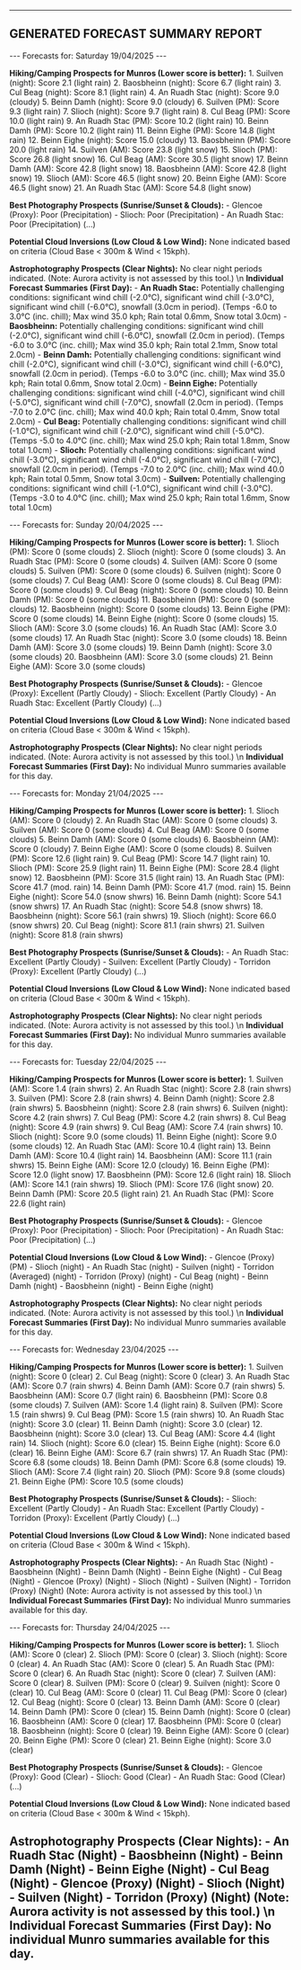 --------------------------------------------------
GENERATED FORECAST SUMMARY REPORT
--------------------------------------------------

--- Forecasts for: Saturday 19/04/2025 ---

  **Hiking/Camping Prospects for Munros (Lower score is better):**
    1. Suilven (night): Score 2.1 (light rain)
    2. Baosbheinn (night): Score 6.7 (light rain)
    3. Cul Beag (night): Score 8.1 (light rain)
    4. An Ruadh Stac (night): Score 9.0 (cloudy)
    5. Beinn Damh (night): Score 9.0 (cloudy)
    6. Suilven (PM): Score 9.3 (light rain)
    7. Slioch (night): Score 9.7 (light rain)
    8. Cul Beag (PM): Score 10.0 (light rain)
    9. An Ruadh Stac (PM): Score 10.2 (light rain)
    10. Beinn Damh (PM): Score 10.2 (light rain)
    11. Beinn Eighe (PM): Score 14.8 (light rain)
    12. Beinn Eighe (night): Score 15.0 (cloudy)
    13. Baosbheinn (PM): Score 20.0 (light rain)
    14. Suilven (AM): Score 23.8 (light snow)
    15. Slioch (PM): Score 26.8 (light snow)
    16. Cul Beag (AM): Score 30.5 (light snow)
    17. Beinn Damh (AM): Score 42.8 (light snow)
    18. Baosbheinn (AM): Score 42.8 (light snow)
    19. Slioch (AM): Score 46.5 (light snow)
    20. Beinn Eighe (AM): Score 46.5 (light snow)
    21. An Ruadh Stac (AM): Score 54.8 (light snow)

  **Best Photography Prospects (Sunrise/Sunset & Clouds):**
    - Glencoe (Proxy): Poor (Precipitation) 
    - Slioch: Poor (Precipitation) 
    - An Ruadh Stac: Poor (Precipitation) 
    (...)

  **Potential Cloud Inversions (Low Cloud & Low Wind):**
    None indicated based on criteria (Cloud Base < 300m & Wind < 15kph).

  **Astrophotography Prospects (Clear Nights):**
    No clear night periods indicated.
    (Note: Aurora activity is not assessed by this tool.)
\n  **Individual Forecast Summaries (First Day):**
    - **An Ruadh Stac:** Potentially challenging conditions: significant wind chill (-2.0°C), significant wind chill (-3.0°C), significant wind chill (-6.0°C), snowfall (3.0cm in period). (Temps -6.0 to 3.0°C (inc. chill); Max wind 35.0 kph; Rain total 0.6mm, Snow total 3.0cm)
    - **Baosbheinn:** Potentially challenging conditions: significant wind chill (-2.0°C), significant wind chill (-6.0°C), snowfall (2.0cm in period). (Temps -6.0 to 3.0°C (inc. chill); Max wind 35.0 kph; Rain total 2.1mm, Snow total 2.0cm)
    - **Beinn Damh:** Potentially challenging conditions: significant wind chill (-2.0°C), significant wind chill (-3.0°C), significant wind chill (-6.0°C), snowfall (2.0cm in period). (Temps -6.0 to 3.0°C (inc. chill); Max wind 35.0 kph; Rain total 0.6mm, Snow total 2.0cm)
    - **Beinn Eighe:** Potentially challenging conditions: significant wind chill (-4.0°C), significant wind chill (-5.0°C), significant wind chill (-7.0°C), snowfall (2.0cm in period). (Temps -7.0 to 2.0°C (inc. chill); Max wind 40.0 kph; Rain total 0.4mm, Snow total 2.0cm)
    - **Cul Beag:** Potentially challenging conditions: significant wind chill (-1.0°C), significant wind chill (-2.0°C), significant wind chill (-5.0°C). (Temps -5.0 to 4.0°C (inc. chill); Max wind 25.0 kph; Rain total 1.8mm, Snow total 1.0cm)
    - **Slioch:** Potentially challenging conditions: significant wind chill (-3.0°C), significant wind chill (-4.0°C), significant wind chill (-7.0°C), snowfall (2.0cm in period). (Temps -7.0 to 2.0°C (inc. chill); Max wind 40.0 kph; Rain total 0.5mm, Snow total 3.0cm)
    - **Suilven:** Potentially challenging conditions: significant wind chill (-1.0°C), significant wind chill (-3.0°C). (Temps -3.0 to 4.0°C (inc. chill); Max wind 25.0 kph; Rain total 1.6mm, Snow total 1.0cm)

--- Forecasts for: Sunday 20/04/2025 ---

  **Hiking/Camping Prospects for Munros (Lower score is better):**
    1. Slioch (PM): Score 0 (some clouds)
    2. Slioch (night): Score 0 (some clouds)
    3. An Ruadh Stac (PM): Score 0 (some clouds)
    4. Suilven (AM): Score 0 (some clouds)
    5. Suilven (PM): Score 0 (some clouds)
    6. Suilven (night): Score 0 (some clouds)
    7. Cul Beag (AM): Score 0 (some clouds)
    8. Cul Beag (PM): Score 0 (some clouds)
    9. Cul Beag (night): Score 0 (some clouds)
    10. Beinn Damh (PM): Score 0 (some clouds)
    11. Baosbheinn (PM): Score 0 (some clouds)
    12. Baosbheinn (night): Score 0 (some clouds)
    13. Beinn Eighe (PM): Score 0 (some clouds)
    14. Beinn Eighe (night): Score 0 (some clouds)
    15. Slioch (AM): Score 3.0 (some clouds)
    16. An Ruadh Stac (AM): Score 3.0 (some clouds)
    17. An Ruadh Stac (night): Score 3.0 (some clouds)
    18. Beinn Damh (AM): Score 3.0 (some clouds)
    19. Beinn Damh (night): Score 3.0 (some clouds)
    20. Baosbheinn (AM): Score 3.0 (some clouds)
    21. Beinn Eighe (AM): Score 3.0 (some clouds)

  **Best Photography Prospects (Sunrise/Sunset & Clouds):**
    - Glencoe (Proxy): Excellent (Partly Cloudy) 
    - Slioch: Excellent (Partly Cloudy) 
    - An Ruadh Stac: Excellent (Partly Cloudy) 
    (...)

  **Potential Cloud Inversions (Low Cloud & Low Wind):**
    None indicated based on criteria (Cloud Base < 300m & Wind < 15kph).

  **Astrophotography Prospects (Clear Nights):**
    No clear night periods indicated.
    (Note: Aurora activity is not assessed by this tool.)
\n  **Individual Forecast Summaries (First Day):**
    No individual Munro summaries available for this day.

--- Forecasts for: Monday 21/04/2025 ---

  **Hiking/Camping Prospects for Munros (Lower score is better):**
    1. Slioch (AM): Score 0 (cloudy)
    2. An Ruadh Stac (AM): Score 0 (some clouds)
    3. Suilven (AM): Score 0 (some clouds)
    4. Cul Beag (AM): Score 0 (some clouds)
    5. Beinn Damh (AM): Score 0 (some clouds)
    6. Baosbheinn (AM): Score 0 (cloudy)
    7. Beinn Eighe (AM): Score 0 (some clouds)
    8. Suilven (PM): Score 12.6 (light rain)
    9. Cul Beag (PM): Score 14.7 (light rain)
    10. Slioch (PM): Score 25.9 (light rain)
    11. Beinn Eighe (PM): Score 28.4 (light snow)
    12. Baosbheinn (PM): Score 31.5 (light rain)
    13. An Ruadh Stac (PM): Score 41.7 (mod. rain)
    14. Beinn Damh (PM): Score 41.7 (mod. rain)
    15. Beinn Eighe (night): Score 54.0 (snow shwrs)
    16. Beinn Damh (night): Score 54.1 (snow shwrs)
    17. An Ruadh Stac (night): Score 54.8 (snow shwrs)
    18. Baosbheinn (night): Score 56.1 (rain shwrs)
    19. Slioch (night): Score 66.0 (snow shwrs)
    20. Cul Beag (night): Score 81.1 (rain shwrs)
    21. Suilven (night): Score 81.8 (rain shwrs)

  **Best Photography Prospects (Sunrise/Sunset & Clouds):**
    - An Ruadh Stac: Excellent (Partly Cloudy) 
    - Suilven: Excellent (Partly Cloudy) 
    - Torridon (Proxy): Excellent (Partly Cloudy) 
    (...)

  **Potential Cloud Inversions (Low Cloud & Low Wind):**
    None indicated based on criteria (Cloud Base < 300m & Wind < 15kph).

  **Astrophotography Prospects (Clear Nights):**
    No clear night periods indicated.
    (Note: Aurora activity is not assessed by this tool.)
\n  **Individual Forecast Summaries (First Day):**
    No individual Munro summaries available for this day.

--- Forecasts for: Tuesday 22/04/2025 ---

  **Hiking/Camping Prospects for Munros (Lower score is better):**
    1. Suilven (AM): Score 1.4 (rain shwrs)
    2. An Ruadh Stac (night): Score 2.8 (rain shwrs)
    3. Suilven (PM): Score 2.8 (rain shwrs)
    4. Beinn Damh (night): Score 2.8 (rain shwrs)
    5. Baosbheinn (night): Score 2.8 (rain shwrs)
    6. Suilven (night): Score 4.2 (rain shwrs)
    7. Cul Beag (PM): Score 4.2 (rain shwrs)
    8. Cul Beag (night): Score 4.9 (rain shwrs)
    9. Cul Beag (AM): Score 7.4 (rain shwrs)
    10. Slioch (night): Score 9.0 (some clouds)
    11. Beinn Eighe (night): Score 9.0 (some clouds)
    12. An Ruadh Stac (AM): Score 10.4 (light rain)
    13. Beinn Damh (AM): Score 10.4 (light rain)
    14. Baosbheinn (AM): Score 11.1 (rain shwrs)
    15. Beinn Eighe (AM): Score 12.0 (cloudy)
    16. Beinn Eighe (PM): Score 12.0 (light snow)
    17. Baosbheinn (PM): Score 12.6 (light rain)
    18. Slioch (AM): Score 14.1 (rain shwrs)
    19. Slioch (PM): Score 17.6 (light snow)
    20. Beinn Damh (PM): Score 20.5 (light rain)
    21. An Ruadh Stac (PM): Score 22.6 (light rain)

  **Best Photography Prospects (Sunrise/Sunset & Clouds):**
    - Glencoe (Proxy): Poor (Precipitation) 
    - Slioch: Poor (Precipitation) 
    - An Ruadh Stac: Poor (Precipitation) 
    (...)

  **Potential Cloud Inversions (Low Cloud & Low Wind):**
    - Glencoe (Proxy) (PM)
    - Slioch (night)
    - An Ruadh Stac (night)
    - Suilven (night)
    - Torridon (Averaged) (night)
    - Torridon (Proxy) (night)
    - Cul Beag (night)
    - Beinn Damh (night)
    - Baosbheinn (night)
    - Beinn Eighe (night)

  **Astrophotography Prospects (Clear Nights):**
    No clear night periods indicated.
    (Note: Aurora activity is not assessed by this tool.)
\n  **Individual Forecast Summaries (First Day):**
    No individual Munro summaries available for this day.

--- Forecasts for: Wednesday 23/04/2025 ---

  **Hiking/Camping Prospects for Munros (Lower score is better):**
    1. Suilven (night): Score 0 (clear)
    2. Cul Beag (night): Score 0 (clear)
    3. An Ruadh Stac (AM): Score 0.7 (rain shwrs)
    4. Beinn Damh (AM): Score 0.7 (rain shwrs)
    5. Baosbheinn (AM): Score 0.7 (light rain)
    6. Baosbheinn (PM): Score 0.8 (some clouds)
    7. Suilven (AM): Score 1.4 (light rain)
    8. Suilven (PM): Score 1.5 (rain shwrs)
    9. Cul Beag (PM): Score 1.5 (rain shwrs)
    10. An Ruadh Stac (night): Score 3.0 (clear)
    11. Beinn Damh (night): Score 3.0 (clear)
    12. Baosbheinn (night): Score 3.0 (clear)
    13. Cul Beag (AM): Score 4.4 (light rain)
    14. Slioch (night): Score 6.0 (clear)
    15. Beinn Eighe (night): Score 6.0 (clear)
    16. Beinn Eighe (AM): Score 6.7 (rain shwrs)
    17. An Ruadh Stac (PM): Score 6.8 (some clouds)
    18. Beinn Damh (PM): Score 6.8 (some clouds)
    19. Slioch (AM): Score 7.4 (light rain)
    20. Slioch (PM): Score 9.8 (some clouds)
    21. Beinn Eighe (PM): Score 10.5 (some clouds)

  **Best Photography Prospects (Sunrise/Sunset & Clouds):**
    - Slioch: Excellent (Partly Cloudy) 
    - An Ruadh Stac: Excellent (Partly Cloudy) 
    - Torridon (Proxy): Excellent (Partly Cloudy) 
    (...)

  **Potential Cloud Inversions (Low Cloud & Low Wind):**
    None indicated based on criteria (Cloud Base < 300m & Wind < 15kph).

  **Astrophotography Prospects (Clear Nights):**
    - An Ruadh Stac (Night)
    - Baosbheinn (Night)
    - Beinn Damh (Night)
    - Beinn Eighe (Night)
    - Cul Beag (Night)
    - Glencoe (Proxy) (Night)
    - Slioch (Night)
    - Suilven (Night)
    - Torridon (Proxy) (Night)
    (Note: Aurora activity is not assessed by this tool.)
\n  **Individual Forecast Summaries (First Day):**
    No individual Munro summaries available for this day.

--- Forecasts for: Thursday 24/04/2025 ---

  **Hiking/Camping Prospects for Munros (Lower score is better):**
    1. Slioch (AM): Score 0 (clear)
    2. Slioch (PM): Score 0 (clear)
    3. Slioch (night): Score 0 (clear)
    4. An Ruadh Stac (AM): Score 0 (clear)
    5. An Ruadh Stac (PM): Score 0 (clear)
    6. An Ruadh Stac (night): Score 0 (clear)
    7. Suilven (AM): Score 0 (clear)
    8. Suilven (PM): Score 0 (clear)
    9. Suilven (night): Score 0 (clear)
    10. Cul Beag (AM): Score 0 (clear)
    11. Cul Beag (PM): Score 0 (clear)
    12. Cul Beag (night): Score 0 (clear)
    13. Beinn Damh (AM): Score 0 (clear)
    14. Beinn Damh (PM): Score 0 (clear)
    15. Beinn Damh (night): Score 0 (clear)
    16. Baosbheinn (AM): Score 0 (clear)
    17. Baosbheinn (PM): Score 0 (clear)
    18. Baosbheinn (night): Score 0 (clear)
    19. Beinn Eighe (AM): Score 0 (clear)
    20. Beinn Eighe (PM): Score 0 (clear)
    21. Beinn Eighe (night): Score 3.0 (clear)

  **Best Photography Prospects (Sunrise/Sunset & Clouds):**
    - Glencoe (Proxy): Good (Clear) 
    - Slioch: Good (Clear) 
    - An Ruadh Stac: Good (Clear) 
    (...)

  **Potential Cloud Inversions (Low Cloud & Low Wind):**
    None indicated based on criteria (Cloud Base < 300m & Wind < 15kph).

  **Astrophotography Prospects (Clear Nights):**
    - An Ruadh Stac (Night)
    - Baosbheinn (Night)
    - Beinn Damh (Night)
    - Beinn Eighe (Night)
    - Cul Beag (Night)
    - Glencoe (Proxy) (Night)
    - Slioch (Night)
    - Suilven (Night)
    - Torridon (Proxy) (Night)
    (Note: Aurora activity is not assessed by this tool.)
\n  **Individual Forecast Summaries (First Day):**
    No individual Munro summaries available for this day.
--------------------------------------------------